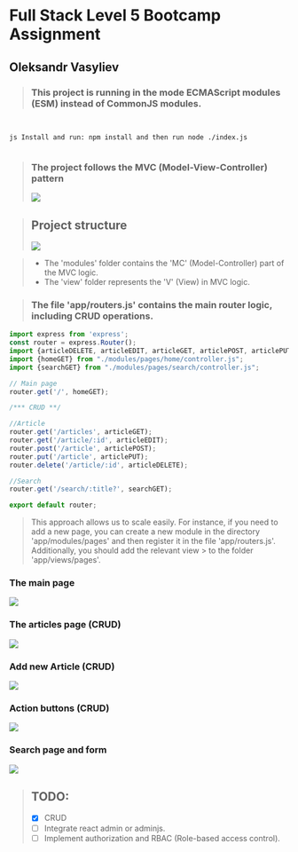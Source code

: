 # Full Stack Level 5 Bootcamp Assignment
## Oleksandr Vasyliev

> ### This project is running in the mode ECMAScript modules (ESM) instead of CommonJS modules.


```


js Install and run: npm install and then run node ./index.js 


```


> ### The project follows the MVC (Model-View-Controller) pattern
> ![](https://joxi.ru/vAWa9exTK1QwBm.jpg)


> ## Project structure
> ![](https://joxi.ru/LmG1BpzFbe96XA.jpg)

> * The 'modules' folder contains the 'MC' (Model-Controller) part of the MVC logic.
> * The 'view' folder represents the 'V' (View) in MVC logic.


> ### The file 'app/routers.js' contains the main router logic, including CRUD operations.
```js 
import express from 'express';
const router = express.Router();
import {articleDELETE, articleEDIT, articleGET, articlePOST, articlePUT} from "./modules/pages/article/controller.js";
import {homeGET} from "./modules/pages/home/controller.js";
import {searchGET} from "./modules/pages/search/controller.js";

// Main page
router.get('/', homeGET);

/*** CRUD **/

//Article
router.get('/articles', articleGET);
router.get('/article/:id', articleEDIT);
router.post('/article', articlePOST);
router.put('/article', articlePUT);
router.delete('/article/:id', articleDELETE);

//Search
router.get('/search/:title?', searchGET);

export default router;
```

> This approach allows us to scale easily. For instance, if you need to add a new page, you can create a new module in the
> directory 'app/modules/pages' and then register it in the file 'app/routers.js'. Additionally, you should add the relevant
> view > to the folder 'app/views/pages'.

###  The main page

![](https://dl3.joxi.net/drive/2024/02/04/0031/2220/2087084/84/62301e52fe.jpg)

### The articles page (CRUD)

![](https://dl4.joxi.net/drive/2024/02/04/0031/2220/2087084/84/132f237984.jpg)

### Add new Article (CRUD)

![](https://dl3.joxi.net/drive/2024/02/04/0031/2220/2087084/84/9d279ce088.jpg)

### Action buttons (CRUD)

![](https://dl4.joxi.net/drive/2024/02/04/0031/2220/2087084/84/7ba9d6fa73.jpg)

### Search page and form

![](https://dl3.joxi.net/drive/2024/02/04/0031/2220/2087084/84/874266d2c1.jpg)

> ## TODO:
> * [x] CRUD
> * [ ] Integrate react admin or adminjs.
> * [ ] Implement authorization  and  RBAC (Role-based access control). 
